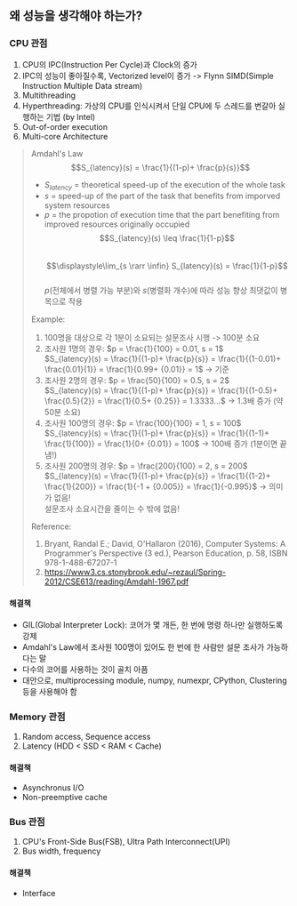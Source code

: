 ## 왜 성능을 생각해야 하는가?

### CPU 관점
1. CPU의 IPC(Instruction Per Cycle)과 Clock의 증가
2. IPC의 성능이 좋아질수록, Vectorized level이 증가 -> Flynn SIMD(Simple Instruction Multiple Data stream)
3. Multithreading
4. Hyperthreading: 가상의 CPU를 인식시켜서 단일 CPU에 두 스레드를 번갈아 실행하는 기법 (by Intel)
5. Out-of-order execution
6. Multi-core Architecture

> Amdahl's Law
>  $$S_{latency}(s) = \frac{1}{(1-p)+ \frac{p}{s}}$$
>  - $S_{latency}$ = theoretical speed-up of the execution of the whole task
>  - $s$ = speed-up of the part of the task that benefits from imporved system resources
>  - $p$ = the propotion of execution time that the part benefiting from improved resources originally occupied   
>    $$S_{latency}(s) \leq \frac{1}{1-p}$$   
>    $$\displaystyle\lim_{s \rarr \infin} S_{latency}(s) = \frac{1}{1-p}$$  
>    $p$(전체에서 병렬 가능 부분)와 $s$(병렬화 개수)에 따라 성능 향상 최댓값이 병목으로 작용
>
> Example:
>  1. 100명을 대상으로 각 1분이 소요되는 설문조사 시행 -> 100분 소요
>  2. 조사원 1명의 경우: $p = \frac{1}{100} = 0.01, s = 1$  
> $S_{latency}(s) = \frac{1}{(1-p)+ \frac{p}{s}} = \frac{1}{(1-0.01)+ \frac{0.01}{1}} = \frac{1}{0.99+ {0.01}} = 1$ -> 기준
>  3. 조사원 2명의 경우: $p = \frac{50}{100} = 0.5, s = 2$  
> $S_{latency}(s) = \frac{1}{(1-p)+ \frac{p}{s}} = \frac{1}{(1-0.5)+ \frac{0.5}{2}} = \frac{1}{0.5+ {0.25}} = 1.3333...$ -> 1.3배 증가 (약 50분 소요)
>  4. 조사원 100명의 경우: $p = \frac{100}{100} = 1, s = 100$  
> $S_{latency}(s) = \frac{1}{(1-p)+ \frac{p}{s}} = \frac{1}{(1-1)+ \frac{1}{100}} = \frac{1}{0+ {0.01}} = 100$ -> 100배 증가 (1분이면 끝냄!)
>  5. 조사원 200명의 경우:  $p = \frac{200}{100} = 2, s = 200$  
> $S_{latency}(s) = \frac{1}{(1-p)+ \frac{p}{s}} = \frac{1}{(1-2)+ \frac{1}{200}} = \frac{1}{-1 + {0.005}} = \frac{1}{-0.995}$ -> 의미가 없음!  
> 설문조사 소요시간을 줄이는 수 밖에 없음!
>
> 
> Reference:
> 1. Bryant, Randal E.; David, O'Hallaron (2016), Computer Systems: A Programmer's Perspective (3 ed.), Pearson Education, p. 58, ISBN 978-1-488-67207-1
> 2. https://www3.cs.stonybrook.edu/~rezaul/Spring-2012/CSE613/reading/Amdahl-1967.pdf

#### 해결책
- GIL(Global Interpreter Lock): 코어가 몇 개든, 한 번에 명령 하나만 실행하도록 강제
- Amdahl's Law에서 조사원 100명이 있어도 한 번에 한 사람만 설문 조사가 가능하다는 말
- 다수의 코어를 사용하는 것이 골치 아픔
- 대안으로, multiprocessing module, numpy, numexpr, CPython, Clustering 등을 사용해야 함

### Memory 관점
1. Random access, Sequence access
2. Latency (HDD < SSD < RAM < Cache)

#### 해결책
- Asynchronus I/O
- Non-preemptive cache

### Bus 관점
1. CPU's Front-Side Bus(FSB), Ultra Path Interconnect(UPI)
2. Bus width, frequency

#### 해결책
- Interface

